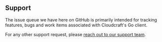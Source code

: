 ## Support

The issue queue we have here on GitHub is primarily intended for tracking features, bugs and work items associated with Cloudcraft's Go client.

For any other support request, please [reach out to our support team](https://app.cloudcraft.co/app/support).

